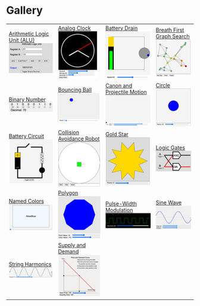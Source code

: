# Gallery

|     |     |     |     |
| --- | --- | --- | --- |
| [Arithmetic Logic Unit (ALU)](../alu) ![thumbnail](./thumbnails/alu.png) | [Analog Clock](../analog-clock) ![thumbnail](./thumbnails/analog-clock.png) | [Battery Drain](../battery-drain) ![thumbnail](./thumbnails/battery-drain.png) | [Breath First Graph Search](../bfs) ![thumbnail](./thumbnails/bfs.png) |
| [Binary Number](../binary-number) ![thumbnail](./thumbnails/binary-number.png) | [Bouncing Ball](../bouncing-ball) ![thumbnail](./thumbnails/bouncing-ball.png) | [Canon and Projectile Motion](../canon) ![thumbnail](./thumbnails/canon.png) | [Circle](../circle) ![thumbnail](./thumbnails/circle.png) |
| [Battery Circuit](../circuits) ![thumbnail](./thumbnails/circuits.png) | [Collision Avoidance Robot](../collision-avoidance-robot) ![thumbnail](./thumbnails/collision-avoidance-robot.png) | [Gold Star](../gold-star) ![thumbnail](./thumbnails/gold-star.png) | [Logic Gates](../logic-gates) ![thumbnail](./thumbnails/logic-gates.png) |
| [Named Colors](../named-colors) ![thumbnail](./thumbnails/named-colors.png) | [Polygon](../polygon) ![thumbnail](./thumbnails/polygon.png) | [Pulse-Width Modulation](../pwm) ![thumbnail](./thumbnails/pwm.png) | [Sine Wave](../sine-wave) ![thumbnail](./thumbnails/sine-wave.png) |
| [String Harmonics](../string-harmonics) ![thumbnail](./thumbnails/string-harmonics.png) | [Supply and Demand](../supply-and-demand) ![thumbnail](./thumbnails/supply-and-demand.png) |
